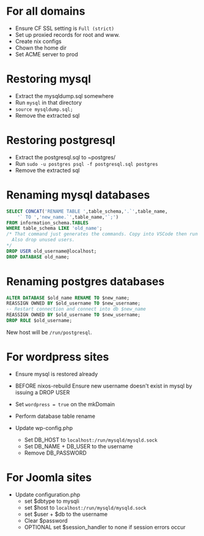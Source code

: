 # For all domains

- Ensure CF SSL setting is `Full (strict)`
- Set up proxied records for root and www.
- Create nix configs
- Chown the home dir
- Set ACME server to prod

# Restoring mysql

- Extract the mysqldump.sql somewhere
- Run `mysql` in that directory
- `source mysqldump.sql;`
- Remove the extracted sql

# Restoring postgresql

- Extract the postgresql.sql to ~postgres/
- Run `sudo -u postgres psql -f postgresql.sql postgres`
- Remove the extracted sql

# Renaming mysql databases

```sql
SELECT CONCAT('RENAME TABLE ',table_schema,'.`',table_name,
    '` TO ','new_name.`',table_name,'`;')
FROM information_schema.TABLES
WHERE table_schema LIKE 'old_name';
/* That command just generates the commands. Copy into VSCode then run in the shell.
  Also drop unused users.
*/
DROP USER old_username@localhost;
DROP DATABASE old_name;
```

# Renaming postgres databases

```sql
ALTER DATABASE $old_name RENAME TO $new_name;
REASSIGN OWNED BY $old_username TO $new_username;
-- Restart connection and connect into db $new_name
REASSIGN OWNED BY $old_username TO $new_username;
DROP ROLE $old_username;
```

New host will be `/run/postgresql`.

# For wordpress sites

- Ensure mysql is restored already
- BEFORE nixos-rebuild Ensure new username doesn't exist in mysql by issuing a DROP USER
- Set `wordpress = true` on the mkDomain
- Perform database table rename

- Update wp-config.php
  - Set DB_HOST to `localhost:/run/mysqld/mysqld.sock`
  - Set DB_NAME + DB_USER to the username
  - Remove DB_PASSWORD

# For Joomla sites

- Update configuration.php
  - set $dbtype to mysqli
  - set $host to `localhost:/run/mysqld/mysqld.sock`
  - set $user + $db to the username
  - Clear $password
  - OPTIONAL set $session_handler to none if session errors occur
